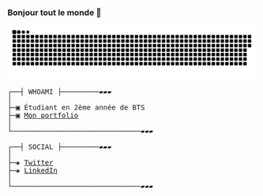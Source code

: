 ### Bonjour tout le monde 👋

<a href=#><img src="images/contributions.svg"></a>

<pre>
┌──┤ WHOAMI ├─────────▰▰▰
│
├─▣ Étudiant en 2ème année de BTS
├─▣ <a href="https://louis-dprs.github.io/" target="_blank">Mon portfolio</a>
│
└───────────────────────────────▰▰▰

┌──┤ SOCIAL ├─────────▰▰▰
│
├─◈ <a href="https://twitter.com/louis-dprs" target="_blank">Twitter</a>
├─◈ <a href="https://www.linkedin.com/in/louis-dprs" target="_blank">LinkedIn</a>
│
└───────────────────────────────▰▰▰
</pre>

<!--[Louis-dprs's GitHub stats](https://github-readme-stats.vercel.app/api?username=louis-dprs&show_icons=true&theme=midnight-purple) -->

<!--
**louis-dprs/louis-dprs** is a ✨ _special_ ✨ repository because its `README.md` (this file) appears on your GitHub profile.

Here are some ideas to get you started:

- 🔭 I’m currently working on ...
- 🌱 I’m currently learning ...
- 👯 I’m looking to collaborate on ...
- 🤔 I’m looking for help with ...
- 💬 Ask me about ...
- 📫 How to reach me: ...
- 😄 Pronouns: ...
- ⚡ Fun fact: ...
-->

